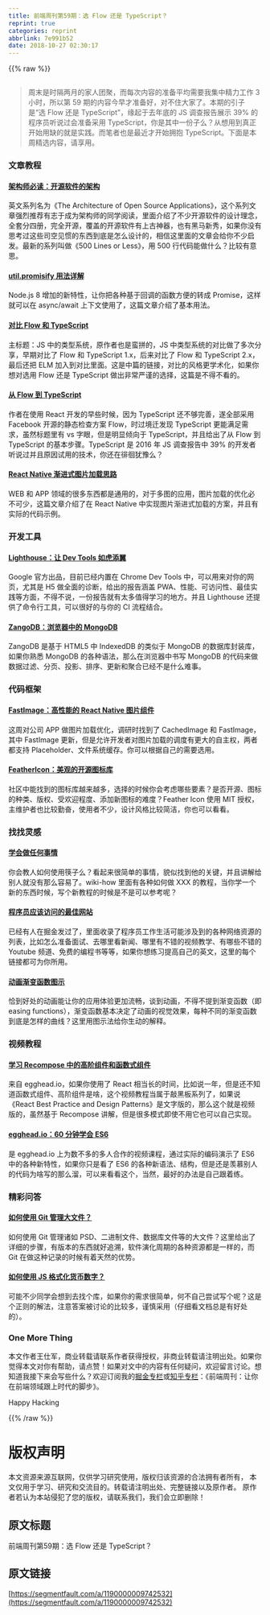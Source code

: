 ```yaml
---
title: 前端周刊第59期：选 Flow 还是 TypeScript？
reprint: true
categories: reprint
abbrlink: 7e991b52
date: 2018-10-27 02:30:17
---
```


{{% raw %}}
<p><span class="img-wrap"><img data-src="/img/remote/1460000009742537?w=1240&amp;h=509" src="https://static.alili.tech/img/remote/1460000009742537?w=1240&amp;h=509" alt="" title="" style="cursor:pointer;display:inline"></span></p><blockquote><p>&#x5468;&#x672B;&#x662F;&#x65F6;&#x9694;&#x4E24;&#x6708;&#x7684;&#x5BB6;&#x4EBA;&#x56E2;&#x805A;&#xFF0C;&#x800C;&#x6BCF;&#x6B21;&#x5185;&#x5BB9;&#x7684;&#x51C6;&#x5907;&#x5E73;&#x5747;&#x9700;&#x8981;&#x6211;&#x96C6;&#x4E2D;&#x7CBE;&#x529B;&#x5DE5;&#x4F5C; 3 &#x5C0F;&#x65F6;&#xFF0C;&#x6240;&#x4EE5;&#x7B2C; 59 &#x671F;&#x7684;&#x5185;&#x5BB9;&#x4ECA;&#x65E9;&#x624D;&#x51C6;&#x5907;&#x597D;&#xFF0C;&#x5BF9;&#x4E0D;&#x4F4F;&#x5927;&#x5BB6;&#x4E86;&#x3002;&#x672C;&#x671F;&#x7684;&#x5F15;&#x5B50;&#x662F;&#x201C;&#x9009; Flow &#x8FD8;&#x662F; TypeScript&#x201D;&#xFF0C;&#x7F18;&#x8D77;&#x4E8E;&#x53BB;&#x5E74;&#x5E95;&#x7684; JS &#x8C03;&#x67E5;&#x62A5;&#x544A;&#x5C55;&#x793A; 39% &#x7684;&#x7A0B;&#x5E8F;&#x5458;&#x542C;&#x8BF4;&#x8FC7;&#x4F1A;&#x51C6;&#x5907;&#x91C7;&#x7528; TypeScript&#xFF0C;&#x4F60;&#x662F;&#x5176;&#x4E2D;&#x4E00;&#x4EFD;&#x5B50;&#x4E48;&#xFF1F;&#x4ECE;&#x60F3;&#x7528;&#x5230;&#x771F;&#x6B63;&#x5F00;&#x59CB;&#x7528;&#x7F3A;&#x7684;&#x5C31;&#x662F;&#x5B9E;&#x8DF5;&#x3002;&#x800C;&#x7B14;&#x8005;&#x4E5F;&#x662F;&#x6700;&#x8FD1;&#x624D;&#x5F00;&#x59CB;&#x62E5;&#x62B1; TypeScript&#x3002;&#x4E0B;&#x9762;&#x662F;&#x672C;&#x5468;&#x7CBE;&#x9009;&#x5185;&#x5BB9;&#xFF0C;&#x8BF7;&#x4EAB;&#x7528;&#x3002;</p></blockquote><h3 id="articleHeader0">&#x6587;&#x7AE0;&#x6559;&#x7A0B;</h3><h4><a href="http://aosabook.org/en/index.html" rel="nofollow noreferrer" target="_blank">&#x67B6;&#x6784;&#x5E08;&#x5FC5;&#x8BFB;&#xFF1A;&#x5F00;&#x6E90;&#x8F6F;&#x4EF6;&#x7684;&#x67B6;&#x6784;</a></h4><p>&#x82F1;&#x6587;&#x7CFB;&#x5217;&#x540D;&#x4E3A;&#x300A;The Architecture of Open Source Applications&#x300B;&#xFF0C;&#x8FD9;&#x4E2A;&#x7CFB;&#x5217;&#x6587;&#x7AE0;&#x5F3A;&#x70C8;&#x63A8;&#x8350;&#x6709;&#x5FD7;&#x4E8E;&#x6210;&#x4E3A;&#x67B6;&#x6784;&#x5E08;&#x7684;&#x540C;&#x5B66;&#x9605;&#x8BFB;&#xFF0C;&#x91CC;&#x9762;&#x4ECB;&#x7ECD;&#x4E86;&#x4E0D;&#x5C11;&#x5F00;&#x6E90;&#x8F6F;&#x4EF6;&#x7684;&#x8BBE;&#x8BA1;&#x7406;&#x5FF5;&#xFF0C;&#x5168;&#x5957;&#x5206;&#x56DB;&#x518C;&#xFF0C;&#x5B8C;&#x5168;&#x5F00;&#x6E90;&#xFF0C;&#x8986;&#x76D6;&#x7684;&#x5F00;&#x6E90;&#x8F6F;&#x4EF6;&#x6709;&#x4E0A;&#x53E4;&#x795E;&#x5668;&#xFF0C;&#x4E5F;&#x6709;&#x9ED1;&#x9A6C;&#x65B0;&#x79C0;&#xFF0C;&#x5982;&#x679C;&#x4F60;&#x6CA1;&#x6709;&#x601D;&#x8003;&#x8FC7;&#x8FD9;&#x4E9B;&#x53F8;&#x7A7A;&#x89C1;&#x60EF;&#x7684;&#x4E1C;&#x897F;&#x5230;&#x5E95;&#x662F;&#x600E;&#x4E48;&#x8BBE;&#x8BA1;&#x7684;&#xFF0C;&#x76F8;&#x4FE1;&#x8FD9;&#x91CC;&#x9762;&#x7684;&#x6587;&#x7AE0;&#x4F1A;&#x7ED9;&#x4F60;&#x4E0D;&#x5C11;&#x542F;&#x53D1;&#x3002;&#x6700;&#x65B0;&#x7684;&#x7CFB;&#x5217;&#x53EB;&#x505A;&#x300A;500 Lines or Less&#x300B;&#xFF0C;&#x7528; 500 &#x884C;&#x4EE3;&#x7801;&#x80FD;&#x505A;&#x4EC0;&#x4E48;&#xFF1F;&#x6BD4;&#x8F83;&#x6709;&#x610F;&#x601D;&#x3002;</p><h4><a href="http://2ality.com/2017/05/util-promisify.html" rel="nofollow noreferrer" target="_blank">util.promisify &#x7528;&#x6CD5;&#x8BE6;&#x89E3;</a></h4><p>Node.js 8 &#x589E;&#x52A0;&#x7684;&#x65B0;&#x7279;&#x6027;&#xFF0C;&#x8BA9;&#x4F60;&#x628A;&#x5404;&#x79CD;&#x57FA;&#x4E8E;&#x56DE;&#x8C03;&#x7684;&#x51FD;&#x6570;&#x65B9;&#x4FBF;&#x7684;&#x8F6C;&#x6210; Promise&#xFF0C;&#x8FD9;&#x6837;&#x5C31;&#x53EF;&#x4EE5;&#x5728; async/await &#x4E0A;&#x4E0B;&#x6587;&#x4F7F;&#x7528;&#x4E86;&#xFF0C;&#x8FD9;&#x7BC7;&#x6587;&#x7AE0;&#x4ECB;&#x7ECD;&#x4E86;&#x57FA;&#x672C;&#x7528;&#x6CD5;&#x3002;</p><h4><a href="http://djcordhose.github.io/flow-vs-typescript/flow-typescript-2.html#/" rel="nofollow noreferrer" target="_blank">&#x5BF9;&#x6BD4; Flow &#x548C; TypeScript</a></h4><p>&#x4E3B;&#x6807;&#x9898;&#xFF1A;JS &#x4E2D;&#x7684;&#x7C7B;&#x578B;&#x7CFB;&#x7EDF;&#xFF0C;&#x539F;&#x4F5C;&#x8005;&#x4E5F;&#x662F;&#x86EE;&#x62FC;&#x7684;&#xFF0C;JS &#x4E2D;&#x7C7B;&#x578B;&#x7CFB;&#x7EDF;&#x7684;&#x5BF9;&#x6BD4;&#x505A;&#x4E86;&#x591A;&#x6B21;&#x5206;&#x4EAB;&#xFF0C;&#x65E9;&#x671F;&#x5BF9;&#x6BD4;&#x4E86; Flow &#x548C; TypeScript 1.x&#xFF0C;&#x540E;&#x6765;&#x5BF9;&#x6BD4;&#x4E86; Flow &#x548C; TypeScript 2.x&#xFF0C;&#x6700;&#x540E;&#x8FD8;&#x628A; ELM &#x52A0;&#x5165;&#x5230;&#x5BF9;&#x6BD4;&#x91CC;&#x9762;&#x3002;&#x8FD9;&#x662F;&#x4E2D;&#x7BC7;&#x7684;&#x94FE;&#x63A5;&#xFF0C;&#x5BF9;&#x6BD4;&#x7684;&#x98CE;&#x683C;&#x66F4;&#x5B66;&#x672F;&#x5316;&#xFF0C;&#x5982;&#x679C;&#x4F60;&#x60F3;&#x5BF9;&#x9009;&#x7528; Flow &#x8FD8;&#x662F; TypeScript &#x505A;&#x51FA;&#x975E;&#x5E38;&#x4E25;&#x8C28;&#x7684;&#x9009;&#x62E9;&#xFF0C;&#x8FD9;&#x7BC7;&#x662F;&#x4E0D;&#x5F97;&#x4E0D;&#x770B;&#x7684;&#x3002;</p><h4><a href="http://jan.varwig.org/2017/02/15/flow-vs-typescript.html" rel="nofollow noreferrer" target="_blank">&#x4ECE; Flow &#x5230; TypeScript</a></h4><p>&#x4F5C;&#x8005;&#x5728;&#x4F7F;&#x7528; React &#x5F00;&#x53D1;&#x7684;&#x65E9;&#x4E9B;&#x65F6;&#x5019;&#xFF0C;&#x56E0;&#x4E3A; TypeScript &#x8FD8;&#x4E0D;&#x591F;&#x5B8C;&#x5584;&#xFF0C;&#x9042;&#x5168;&#x90E8;&#x91C7;&#x7528; Facebook &#x5F00;&#x6E90;&#x7684;&#x9759;&#x6001;&#x68C0;&#x67E5;&#x65B9;&#x6848; Flow&#xFF0C;&#x65F6;&#x8FC7;&#x5883;&#x8FC1;&#x53D1;&#x73B0; TypeScript &#x66F4;&#x80FD;&#x6EE1;&#x8DB3;&#x9700;&#x6C42;&#xFF0C;&#x867D;&#x7136;&#x6807;&#x9898;&#x91CC;&#x6709; vs &#x5B57;&#x773C;&#xFF0C;&#x4F46;&#x662F;&#x660E;&#x663E;&#x503E;&#x5411;&#x4E8E; TypeScript&#xFF0C;&#x5E76;&#x4E14;&#x7ED9;&#x51FA;&#x4E86;&#x4ECE; Flow &#x5230; TypeScript &#x7684;&#x57FA;&#x672C;&#x6B65;&#x9AA4;&#x3002;TypeScript &#x662F; 2016 &#x5E74; JS &#x8C03;&#x67E5;&#x62A5;&#x544A;&#x4E2D; 39% &#x7684;&#x5F00;&#x53D1;&#x8005;&#x542C;&#x8BF4;&#x8FC7;&#x5E76;&#x4E14;&#x539F;&#x56E0;&#x8BD5;&#x7528;&#x7684;&#x6280;&#x672F;&#xFF0C;&#x4F60;&#x8FD8;&#x5728;&#x5F98;&#x5F8A;&#x72B9;&#x8C6B;&#x4E48;&#xFF1F;</p><h4><a href="https://medium.com/the-react-native-log/progressive-image-loading-in-react-native-ecc88e724343" rel="nofollow noreferrer" target="_blank">React&#xA0;Native &#x6E10;&#x8FDB;&#x5F0F;&#x56FE;&#x7247;&#x52A0;&#x8F7D;&#x601D;&#x8DEF;</a></h4><p>WEB &#x548C; APP &#x9886;&#x57DF;&#x7684;&#x5F88;&#x591A;&#x4E1C;&#x897F;&#x90FD;&#x662F;&#x901A;&#x7528;&#x7684;&#xFF0C;&#x5BF9;&#x4E8E;&#x591A;&#x56FE;&#x7684;&#x5E94;&#x7528;&#xFF0C;&#x56FE;&#x7247;&#x52A0;&#x8F7D;&#x7684;&#x4F18;&#x5316;&#x5FC5;&#x4E0D;&#x53EF;&#x5C11;&#xFF0C;&#x8FD9;&#x7BC7;&#x6587;&#x7AE0;&#x4ECB;&#x7ECD;&#x4E86;&#x5728; React Native &#x4E2D;&#x5B9E;&#x73B0;&#x56FE;&#x7247;&#x6E10;&#x8FDB;&#x5F0F;&#x52A0;&#x8F7D;&#x7684;&#x65B9;&#x6848;&#xFF0C;&#x5E76;&#x4E14;&#x6709;&#x5B9E;&#x9645;&#x7684;&#x4EE3;&#x7801;&#x793A;&#x4F8B;&#x3002;</p><h3 id="articleHeader1">&#x5F00;&#x53D1;&#x5DE5;&#x5177;</h3><h4><a href="https://github.com/GoogleChrome/lighthouse" rel="nofollow noreferrer" target="_blank">Lighthouse&#xFF1A;&#x8BA9; Dev Tools &#x5982;&#x864E;&#x6DFB;&#x7FFC;</a></h4><p>Google &#x5B98;&#x65B9;&#x51FA;&#x54C1;&#xFF0C;&#x76EE;&#x524D;&#x5DF2;&#x7ECF;&#x5185;&#x7F6E;&#x5728; Chrome Dev Tools &#x4E2D;&#xFF0C;&#x53EF;&#x4EE5;&#x7528;&#x6765;&#x5BF9;&#x4F60;&#x7684;&#x7F51;&#x9875;&#xFF0C;&#x5C24;&#x5176;&#x662F; H5 &#x505A;&#x5168;&#x9762;&#x7684;&#x8BCA;&#x65AD;&#xFF0C;&#x7ED9;&#x51FA;&#x7684;&#x62A5;&#x544A;&#x6DB5;&#x76D6; PWA&#x3001;&#x6027;&#x80FD;&#x3001;&#x53EF;&#x8BBF;&#x95EE;&#x6027;&#x3001;&#x6700;&#x4F73;&#x5B9E;&#x8DF5;&#x7B49;&#x65B9;&#x9762;&#xFF0C;&#x4E0D;&#x5F97;&#x4E0D;&#x8BF4;&#xFF0C;&#x4E00;&#x4EFD;&#x62A5;&#x544A;&#x5C31;&#x6709;&#x592A;&#x591A;&#x503C;&#x5F97;&#x5B66;&#x4E60;&#x7684;&#x5730;&#x65B9;&#x3002;&#x5E76;&#x4E14; Lighthouse &#x8FD8;&#x63D0;&#x4F9B;&#x4E86;&#x547D;&#x4EE4;&#x884C;&#x5DE5;&#x5177;&#xFF0C;&#x53EF;&#x4EE5;&#x5F88;&#x597D;&#x7684;&#x4E0E;&#x4F60;&#x7684; CI &#x6D41;&#x7A0B;&#x7ED3;&#x5408;&#x3002;</p><h4><a href="https://github.com/erikolson186/zangodb" rel="nofollow noreferrer" target="_blank">ZangoDB&#xFF1A;&#x6D4F;&#x89C8;&#x5668;&#x4E2D;&#x7684; MongoDB</a></h4><p>ZangoDB &#x662F;&#x57FA;&#x4E8E; HTML5 &#x4E2D; IndexedDB &#x7684;&#x7C7B;&#x4F3C;&#x4E8E; MongoDB &#x7684;&#x6570;&#x636E;&#x5E93;&#x5C01;&#x88C5;&#x5E93;&#xFF0C;&#x5982;&#x679C;&#x4F60;&#x719F;&#x6089; MongoDB &#x7684;&#x5404;&#x79CD;&#x8BED;&#x6CD5;&#xFF0C;&#x90A3;&#x4E48;&#x5728;&#x6D4F;&#x89C8;&#x5668;&#x4E2D;&#x4E66;&#x5199; MongoDB &#x7684;&#x4EE3;&#x7801;&#x6765;&#x505A;&#x6570;&#x636E;&#x8FC7;&#x6EE4;&#x3001;&#x5206;&#x9875;&#x3001;&#x6295;&#x5F71;&#x3001;&#x6392;&#x5E8F;&#x3001;&#x66F4;&#x65B0;&#x548C;&#x805A;&#x5408;&#x5DF2;&#x7ECF;&#x4E0D;&#x662F;&#x4EC0;&#x4E48;&#x96BE;&#x4E8B;&#x3002;</p><h3 id="articleHeader2">&#x4EE3;&#x7801;&#x6846;&#x67B6;</h3><h4><a href="https://github.com/DylanVann/react-native-fast-image" rel="nofollow noreferrer" target="_blank">FastImage&#xFF1A;&#x9AD8;&#x6027;&#x80FD;&#x7684; React Native &#x56FE;&#x7247;&#x7EC4;&#x4EF6;</a></h4><p>&#x8FD9;&#x5468;&#x5BF9;&#x516C;&#x53F8; APP &#x505A;&#x56FE;&#x7247;&#x52A0;&#x8F7D;&#x4F18;&#x5316;&#xFF0C;&#x8C03;&#x7814;&#x65F6;&#x627E;&#x5230;&#x4E86; CachedImage &#x548C; FastImage&#xFF0C;&#x5176;&#x4E2D; FastImage &#x66F4;&#x65B0;&#xFF0C;&#x4F46;&#x662F;&#x5141;&#x8BB8;&#x5F00;&#x53D1;&#x8005;&#x5BF9;&#x56FE;&#x7247;&#x52A0;&#x8F7D;&#x7684;&#x8C03;&#x5EA6;&#x6709;&#x66F4;&#x5927;&#x7684;&#x81EA;&#x4E3B;&#x6743;&#xFF0C;&#x4E24;&#x8005;&#x90FD;&#x652F;&#x6301; Placeholder&#x3001;&#x6587;&#x4EF6;&#x7CFB;&#x7EDF;&#x7F13;&#x5B58;&#x3002;&#x4F60;&#x53EF;&#x4EE5;&#x6839;&#x636E;&#x81EA;&#x5DF1;&#x7684;&#x9700;&#x8981;&#x9009;&#x7528;&#x3002;</p><h4><a href="https://feathericons.com/" rel="nofollow noreferrer" target="_blank">FeatherIcon&#xFF1A;&#x7F8E;&#x89C2;&#x7684;&#x5F00;&#x6E90;&#x56FE;&#x6807;&#x5E93;</a></h4><p>&#x793E;&#x533A;&#x4E2D;&#x80FD;&#x627E;&#x5230;&#x7684;&#x56FE;&#x6807;&#x5E93;&#x8D8A;&#x6765;&#x8D8A;&#x591A;&#xFF0C;&#x9009;&#x62E9;&#x7684;&#x65F6;&#x5019;&#x4F60;&#x4F1A;&#x8003;&#x8651;&#x54EA;&#x4E9B;&#x8981;&#x7D20;&#xFF1F;&#x662F;&#x5426;&#x5F00;&#x6E90;&#x3001;&#x56FE;&#x6807;&#x7684;&#x79CD;&#x7C7B;&#x3001;&#x7248;&#x6743;&#x3001;&#x53D7;&#x6B22;&#x8FCE;&#x7A0B;&#x5EA6;&#x3001;&#x6DFB;&#x52A0;&#x65B0;&#x56FE;&#x6807;&#x7684;&#x96BE;&#x5EA6;&#xFF1F;Feather Icon &#x4F7F;&#x7528; MIT &#x6388;&#x6743;&#xFF0C;&#x4E3B;&#x7EF4;&#x62A4;&#x8005;&#x4E5F;&#x6BD4;&#x8F83;&#x52E4;&#x594B;&#xFF0C;&#x4F7F;&#x7528;&#x8005;&#x4E0D;&#x5C11;&#xFF0C;&#x8BBE;&#x8BA1;&#x98CE;&#x683C;&#x6BD4;&#x8F83;&#x7B80;&#x6D01;&#xFF0C;&#x4F60;&#x4E5F;&#x53EF;&#x4EE5;&#x770B;&#x770B;&#x3002;</p><h3 id="articleHeader3">&#x627E;&#x627E;&#x7075;&#x611F;</h3><h4><a href="http://www.wikihow.com/Main-Page" rel="nofollow noreferrer" target="_blank">&#x5B66;&#x4F1A;&#x505A;&#x4EFB;&#x4F55;&#x4E8B;&#x60C5;</a></h4><p>&#x4F60;&#x4F1A;&#x6559;&#x4EBA;&#x5982;&#x4F55;&#x4F7F;&#x7528;&#x7B77;&#x5B50;&#x4E48;&#xFF1F;&#x770B;&#x8D77;&#x6765;&#x5F88;&#x7B80;&#x5355;&#x7684;&#x4E8B;&#x60C5;&#xFF0C;&#x8C8C;&#x4F3C;&#x627E;&#x5230;&#x4ED6;&#x7684;&#x5173;&#x952E;&#xFF0C;&#x5E76;&#x4E14;&#x8BB2;&#x89E3;&#x7ED9;&#x522B;&#x4EBA;&#x5C31;&#x6CA1;&#x6709;&#x90A3;&#x4E48;&#x5BB9;&#x6613;&#x4E86;&#x3002;wiki-how &#x91CC;&#x9762;&#x6709;&#x5404;&#x79CD;&#x5982;&#x4F55;&#x505A; XXX &#x7684;&#x6559;&#x7A0B;&#xFF0C;&#x5F53;&#x4F60;&#x5B66;&#x4E00;&#x4E2A;&#x65B0;&#x7684;&#x4E1C;&#x897F;&#x65F6;&#x5019;&#xFF0C;&#x5199;&#x4E2A;&#x65B0;&#x6559;&#x7A0B;&#x7684;&#x65F6;&#x5019;&#x662F;&#x4E0D;&#x662F;&#x53EF;&#x4EE5;&#x53C2;&#x8003;&#x5462;&#xFF1F;</p><h4><a href="https://github.com/sdmg15/Best-websites-a-programmer-should-visit" rel="nofollow noreferrer" target="_blank">&#x7A0B;&#x5E8F;&#x5458;&#x5E94;&#x8BE5;&#x8BBF;&#x95EE;&#x7684;&#x6700;&#x4F73;&#x7F51;&#x7AD9;</a></h4><p>&#x5DF2;&#x7ECF;&#x6709;&#x4EBA;&#x5728;&#x6398;&#x91D1;&#x53D1;&#x8FC7;&#x4E86;&#xFF0C;&#x91CC;&#x9762;&#x6536;&#x5F55;&#x4E86;&#x7A0B;&#x5E8F;&#x5458;&#x5DE5;&#x4F5C;&#x751F;&#x6D3B;&#x53EF;&#x80FD;&#x6D89;&#x53CA;&#x5230;&#x7684;&#x5404;&#x79CD;&#x7F51;&#x7EDC;&#x8D44;&#x6E90;&#x7684;&#x5217;&#x8868;&#xFF0C;&#x6BD4;&#x5982;&#x600E;&#x4E48;&#x51C6;&#x5907;&#x9762;&#x8BD5;&#x3001;&#x53BB;&#x54EA;&#x91CC;&#x770B;&#x65B0;&#x95FB;&#x3001;&#x54EA;&#x91CC;&#x6709;&#x4E0D;&#x9519;&#x7684;&#x89C6;&#x9891;&#x6559;&#x5B66;&#x3001;&#x6709;&#x54EA;&#x4E9B;&#x4E0D;&#x9519;&#x7684; Youtube &#x9891;&#x9053;&#x3001;&#x514D;&#x8D39;&#x7684;&#x7F16;&#x7A0B;&#x4E66;&#x7B49;&#x7B49;&#xFF0C;&#x5982;&#x679C;&#x4F60;&#x60F3;&#x7EC3;&#x4E60;&#x63D0;&#x9AD8;&#x81EA;&#x5DF1;&#x7684;&#x82F1;&#x6587;&#xFF0C;&#x8FD9;&#x91CC;&#x7684;&#x6BCF;&#x4E2A;&#x94FE;&#x63A5;&#x90FD;&#x53EF;&#x4E3A;&#x4F60;&#x6240;&#x7528;&#x3002;</p><h4><a href="http://easings.net/" rel="nofollow noreferrer" target="_blank">&#x52A8;&#x753B;&#x6E10;&#x53D8;&#x51FD;&#x6570;&#x56FE;&#x793A;</a></h4><p>&#x6070;&#x5230;&#x597D;&#x5904;&#x7684;&#x52A8;&#x753B;&#x80FD;&#x8BA9;&#x4F60;&#x7684;&#x5E94;&#x7528;&#x4F53;&#x9A8C;&#x66F4;&#x52A0;&#x6D41;&#x7545;&#xFF0C;&#x8C08;&#x5230;&#x52A8;&#x753B;&#xFF0C;&#x4E0D;&#x5F97;&#x4E0D;&#x63D0;&#x5230;&#x6E10;&#x53D8;&#x51FD;&#x6570;&#xFF08;&#x5373; easing functions&#xFF09;&#xFF0C;&#x6E10;&#x53D8;&#x51FD;&#x6570;&#x57FA;&#x672C;&#x51B3;&#x5B9A;&#x4E86;&#x52A8;&#x753B;&#x7684;&#x89C6;&#x89C9;&#x6548;&#x679C;&#xFF0C;&#x6BCF;&#x79CD;&#x4E0D;&#x540C;&#x7684;&#x6E10;&#x53D8;&#x51FD;&#x6570;&#x5230;&#x5E95;&#x662F;&#x600E;&#x6837;&#x7684;&#x66F2;&#x7EBF;&#xFF1F;&#x8FD9;&#x91CC;&#x7528;&#x56FE;&#x793A;&#x6CD5;&#x7ED9;&#x4F60;&#x751F;&#x52A8;&#x7684;&#x89E3;&#x91CA;&#x3002;</p><h3 id="articleHeader4">&#x89C6;&#x9891;&#x6559;&#x7A0B;</h3><h4><a href="https://egghead.io/courses/higher-order-components-with-functional-patterns-using-recompose" rel="nofollow noreferrer" target="_blank">&#x5B66;&#x4E60; Recompose &#x4E2D;&#x7684;&#x9AD8;&#x9636;&#x7EC4;&#x4EF6;&#x548C;&#x51FD;&#x6570;&#x5F0F;&#x7EC4;&#x4EF6;</a></h4><p>&#x6765;&#x81EA; egghead.io&#xFF0C;&#x5982;&#x679C;&#x4F60;&#x4F7F;&#x7528;&#x4E86; React &#x76F8;&#x5F53;&#x957F;&#x7684;&#x65F6;&#x95F4;&#xFF0C;&#x6BD4;&#x5982;&#x8BF4;&#x4E00;&#x5E74;&#xFF0C;&#x4F46;&#x662F;&#x8FD8;&#x4E0D;&#x77E5;&#x9053;&#x51FD;&#x6570;&#x5F0F;&#x7EC4;&#x4EF6;&#x3001;&#x9AD8;&#x9636;&#x7EC4;&#x4EF6;&#x662F;&#x5565;&#xFF0C;&#x8FD9;&#x4E2A;&#x89C6;&#x9891;&#x6559;&#x7A0B;&#x5F53;&#x5C5E;&#x4E8E;&#x6572;&#x9ED1;&#x677F;&#x7CFB;&#x5217;&#x4E86;&#xFF0C;&#x5982;&#x679C;&#x8BF4; &#x300A;React Best Practice and Design Patterns&#x300B;&#x662F;&#x6587;&#x5B57;&#x7248;&#x7684;&#xFF0C;&#x90A3;&#x4E48;&#x8FD9;&#x4E2A;&#x5C31;&#x662F;&#x89C6;&#x9891;&#x7248;&#x7684;&#xFF0C;&#x867D;&#x7136;&#x57FA;&#x4E8E; Recompose &#x8BB2;&#x89E3;&#xFF0C;&#x4F46;&#x662F;&#x5F88;&#x591A;&#x6A21;&#x5F0F;&#x5373;&#x4F7F;&#x4E0D;&#x7528;&#x5B83;&#x4E5F;&#x53EF;&#x4EE5;&#x81EA;&#x5DF1;&#x5B9E;&#x73B0;&#x3002;</p><h4><a href="https://egghead.io/courses/learn-es6-ecmascript-2015?utm_content=buffer6a6db&amp;utm_medium=social&amp;utm_source=twitter.com&amp;utm_campaign=buffer" rel="nofollow noreferrer" target="_blank">egghead.io&#xFF1A;60 &#x5206;&#x949F;&#x5B66;&#x4F1A; ES6</a></h4><p>&#x662F; egghead.io &#x4E0A;&#x4E3A;&#x6570;&#x4E0D;&#x591A;&#x7684;&#x591A;&#x4EBA;&#x5408;&#x4F5C;&#x7684;&#x89C6;&#x9891;&#x8BFE;&#x7A0B;&#xFF0C;&#x901A;&#x8FC7;&#x5B9E;&#x9645;&#x7684;&#x7F16;&#x7801;&#x6F14;&#x793A;&#x4E86; ES6 &#x4E2D;&#x7684;&#x5404;&#x79CD;&#x65B0;&#x7279;&#x6027;&#xFF0C;&#x5982;&#x679C;&#x4F60;&#x53EA;&#x662F;&#x770B;&#x4E86; ES6 &#x7684;&#x5404;&#x79CD;&#x65B0;&#x8BED;&#x6CD5;&#x3001;&#x7ED3;&#x6784;&#xFF0C;&#x4F46;&#x662F;&#x8FD8;&#x662F;&#x7FA1;&#x6155;&#x522B;&#x4EBA;&#x7684;&#x4EE3;&#x7801;&#x4E3A;&#x5565;&#x5199;&#x7684;&#x90A3;&#x4E48;&#x6E9C;&#xFF0C;&#x53EF;&#x4EE5;&#x6765;&#x770B;&#x770B;&#x8FD9;&#x4E2A;&#xFF0C;&#x5F53;&#x7136;&#xFF0C;&#x6700;&#x597D;&#x7684;&#x529E;&#x6CD5;&#x662F;&#x81EA;&#x5DF1;&#x8DDF;&#x7740;&#x7EC3;&#x3002;</p><h3 id="articleHeader5">&#x7CBE;&#x5F69;&#x95EE;&#x7B54;</h3><h4><a href="https://medium.com/fullwebio/how-to-track-large-files-database-psd-bin-in-git-263aac9f93f2" rel="nofollow noreferrer" target="_blank">&#x5982;&#x4F55;&#x4F7F;&#x7528; Git &#x7BA1;&#x7406;&#x5927;&#x6587;&#x4EF6;&#xFF1F;</a></h4><p>&#x5982;&#x4F55;&#x4F7F;&#x7528; Git &#x7BA1;&#x7406;&#x8BF8;&#x5982; PSD&#x3001;&#x4E8C;&#x8FDB;&#x5236;&#x6587;&#x4EF6;&#x3001;&#x6570;&#x636E;&#x5E93;&#x6587;&#x4EF6;&#x7B49;&#x7684;&#x5927;&#x6587;&#x4EF6;&#xFF1F;&#x8FD9;&#x91CC;&#x7ED9;&#x51FA;&#x4E86;&#x8BE6;&#x7EC6;&#x7684;&#x6B65;&#x9AA4;&#xFF0C;&#x6709;&#x7248;&#x672C;&#x7684;&#x4E1C;&#x897F;&#x5C31;&#x597D;&#x8FFD;&#x6EAF;&#xFF0C;&#x8F6F;&#x4EF6;&#x6F14;&#x5316;&#x5468;&#x671F;&#x7684;&#x5404;&#x79CD;&#x8D44;&#x6E90;&#x90FD;&#x662F;&#x4E00;&#x6837;&#x7684;&#xFF0C;&#x800C; Git &#x5728;&#x505A;&#x8FD9;&#x79CD;&#x8BB0;&#x5F55;&#x7684;&#x65F6;&#x5019;&#x6709;&#x7740;&#x5929;&#x7136;&#x7684;&#x4F18;&#x52BF;&#x3002;</p><h4><a href="https://stackoverflow.com/questions/149055/how-can-i-format-numbers-as-money-in-javascript" rel="nofollow noreferrer" target="_blank">&#x5982;&#x4F55;&#x4F7F;&#x7528; JS &#x683C;&#x5F0F;&#x5316;&#x8D27;&#x5E01;&#x6570;&#x5B57;&#xFF1F;</a></h4><p>&#x53EF;&#x80FD;&#x4E0D;&#x5C11;&#x540C;&#x5B66;&#x4F1A;&#x60F3;&#x5230;&#x53BB;&#x627E;&#x4E2A;&#x5E93;&#xFF0C;&#x5982;&#x679C;&#x4F60;&#x7684;&#x9700;&#x6C42;&#x5F88;&#x7B80;&#x5355;&#xFF0C;&#x4F55;&#x4E0D;&#x81EA;&#x5DF1;&#x5C1D;&#x8BD5;&#x5199;&#x4E2A;&#x5462;&#xFF1F;&#x8FD9;&#x662F;&#x4E2A;&#x6B63;&#x5219;&#x7684;&#x89E3;&#x6CD5;&#xFF0C;&#x6CE8;&#x610F;&#x7B54;&#x6848;&#x88AB;&#x8BA8;&#x8BBA;&#x7684;&#x6BD4;&#x8F83;&#x591A;&#xFF0C;&#x8C28;&#x614E;&#x91C7;&#x7528;&#xFF08;&#x4ED4;&#x7EC6;&#x770B;&#x6587;&#x6863;&#x603B;&#x662F;&#x6709;&#x597D;&#x5904;&#x7684;&#xFF09;&#x3002;</p><h3 id="articleHeader6">One More Thing</h3><p>&#x672C;&#x6587;&#x4F5C;&#x8005;&#x738B;&#x4ED5;&#x519B;&#xFF0C;&#x5546;&#x4E1A;&#x8F6C;&#x8F7D;&#x8BF7;&#x8054;&#x7CFB;&#x4F5C;&#x8005;&#x83B7;&#x5F97;&#x6388;&#x6743;&#xFF0C;&#x975E;&#x5546;&#x4E1A;&#x8F6C;&#x8F7D;&#x8BF7;&#x6CE8;&#x660E;&#x51FA;&#x5904;&#x3002;&#x5982;&#x679C;&#x4F60;&#x89C9;&#x5F97;&#x672C;&#x6587;&#x5BF9;&#x4F60;&#x6709;&#x5E2E;&#x52A9;&#xFF0C;&#x8BF7;&#x70B9;&#x8D5E;&#xFF01;&#x5982;&#x679C;&#x5BF9;&#x6587;&#x4E2D;&#x7684;&#x5185;&#x5BB9;&#x6709;&#x4EFB;&#x4F55;&#x7591;&#x95EE;&#xFF0C;&#x6B22;&#x8FCE;&#x7559;&#x8A00;&#x8BA8;&#x8BBA;&#x3002;&#x60F3;&#x77E5;&#x9053;&#x6211;&#x63A5;&#x4E0B;&#x6765;&#x4F1A;&#x5199;&#x4E9B;&#x4EC0;&#x4E48;&#xFF1F;&#x6B22;&#x8FCE;&#x8BA2;&#x9605;&#x6211;&#x7684;<a href="https://juejin.im/user/57a7f634d342d300576b738d" rel="nofollow noreferrer" target="_blank">&#x6398;&#x91D1;&#x4E13;&#x680F;</a>&#x6216;<a href="https://zhuanlan.zhihu.com/feweekly" rel="nofollow noreferrer" target="_blank">&#x77E5;&#x4E4E;&#x4E13;&#x680F;</a>&#xFF1A;&#x300A;&#x524D;&#x7AEF;&#x5468;&#x520A;&#xFF1A;&#x8BA9;&#x4F60;&#x5728;&#x524D;&#x7AEF;&#x9886;&#x57DF;&#x8DDF;&#x4E0A;&#x65F6;&#x4EE3;&#x7684;&#x811A;&#x6B65;&#x300B;&#x3002;</p><p>Happy Hacking</p>
{{% /raw %}}

# 版权声明
本文资源来源互联网，仅供学习研究使用，版权归该资源的合法拥有者所有，
本文仅用于学习、研究和交流目的。转载请注明出处、完整链接以及原作者。
原作者若认为本站侵犯了您的版权，请联系我们，我们会立即删除！

## 原文标题
前端周刊第59期：选 Flow 还是 TypeScript？

## 原文链接
[https://segmentfault.com/a/1190000009742532](https://segmentfault.com/a/1190000009742532)

